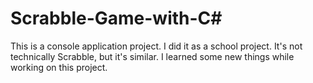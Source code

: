 # Scrabble-Game-with-C#
This is a console application project. I did it as a school project. It's not technically Scrabble, but it's similar. I learned some new things while working on this project.
